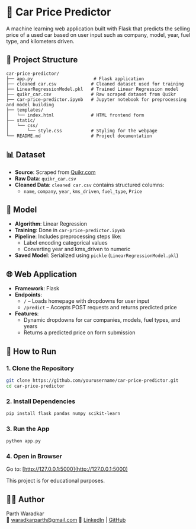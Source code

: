 # 🚗 Car Price Predictor

A machine learning web application built with Flask that predicts the selling price of a used car based on user input such as company, model, year, fuel type, and kilometers driven.

## 📂 Project Structure

```
car-price-predictor/
├── app.py                       # Flask application
├── cleaned car.csv             # Cleaned dataset used for training
├── LinearRegressionModel.pkl   # Trained Linear Regression model
├── quikr_car.csv               # Raw scraped dataset from Quikr
├── car-price-predictor.ipynb   # Jupyter notebook for preprocessing and model building
├── templates/
│   └── index.html              # HTML frontend form
├── static/
│   └── css/
│       └── style.css           # Styling for the webpage
└── README.md                   # Project documentation
```

## 📊 Dataset

- **Source**: Scraped from [Quikr.com](https://www.quikr.com/)
- **Raw Data**: `quikr_car.csv`
- **Cleaned Data**: `cleaned car.csv` contains structured columns:
  - `name`, `company`, `year`, `kms_driven`, `fuel_type`, `Price`

## 🧠 Model

- **Algorithm**: Linear Regression
- **Training**: Done in `car-price-predictor.ipynb`
- **Pipeline**: Includes preprocessing steps like:
  - Label encoding categorical values
  - Converting year and kms_driven to numeric
- **Saved Model**: Serialized using `pickle` (`LinearRegressionModel.pkl`)

## 🌐 Web Application

- **Framework**: Flask
- **Endpoints**:
  - `/` – Loads homepage with dropdowns for user input
  - `/predict` – Accepts POST requests and returns predicted price
- **Features**:
  - Dynamic dropdowns for car companies, models, fuel types, and years
  - Returns a predicted price on form submission

## 🚀 How to Run

### 1. Clone the Repository
```bash
git clone https://github.com/yourusername/car-price-predictor.git
cd car-price-predictor
```

### 2. Install Dependencies
```bash
pip install flask pandas numpy scikit-learn
```

### 3. Run the App
```bash
python app.py
```

### 4. Open in Browser
Go to: [http://127.0.0.1:5000](http://127.0.0.1:5000)


This project is for educational purposes.

## 🙋‍♂️ Author

Parth Waradkar  
📧 waradkarparth@gmail.com 
🔗 [LinkedIn](https://www.linkedin.com/in/parth-waradkar-b96951289/) | [GitHub](https://github.com/7parth)
